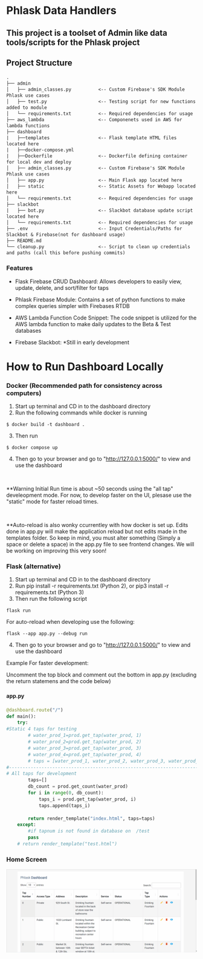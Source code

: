 # Phlask Data Handlers
## This project is a toolset of Admin like data tools/scripts for the Phlask project

## Project Structure

```
.
├── admin
│   ├── admin_classes.py          <-- Custom Firebase's SDK Module Phlask use cases
│   ├── test.py                   <-- Testing script for new functions added to module
│   └── requirements.txt          <-- Required dependencies for usage 
├── aws_lambda                    <-- Componenets used in AWS for lambda functions
├── dashboard
|   ├──templates                  <-- Flask template HTML files located here
|   ├──docker-compose.yml
|   ├──Dockerfile                 <-- Dockerfile defining container for local dev and deploy
│   ├── admin_classes.py          <-- Custom Firebase's SDK Module Phlask use cases
│   ├── app.py                    <-- Main Flask app located here
│   ├── static                    <-- Static Assets for Webapp located here
│   └── requirements.txt          <-- Required dependencies for usage 
├── slackbot
|   ├── bot.py                    <-- Slackbot database update script located here 
│   └── requirements.txt          <-- Required dependencies for usage 
├── .env                          <-- Input Credentials/Paths for Slackbot & Firebase(not for dashboard usage)
├── README.md
└── cleanup.py                    <-- Script to clean up credentials and paths (call this before pushing commits)

```

### Features
- Flask Firebase CRUD Dashboard: Allows developers to easily view, update, delete, and sort/filter for taps

- Phlask Firebase Module: Contains a set of python functions to make complex queries simpler with Firebases RTDB 

- AWS Lambda Function Code Snippet: The code snippet is utilized for the AWS lambda function to make daily updates to the Beta & Test databases

- Firebase Slackbot: *Still in early development

# How to Run Dashboard Locally

### Docker (Recommended path for consistency across computers)

1. Start up terminal and CD in to the dashboard directory
2. Run the following commands while docker is running

```terminal
$ docker build -t dashboard .
```
3. Then run
```terminal
$ docker compose up
```
4. Then go to your browser and go to "http://127.0.0.1:5000/" to view and use the dashboard

<br/>

**Warning Initial Run time is about ~50 seconds using the "all tap" develeopment mode. For now, to develop faster on the UI, plesase use the "static" mode for faster reload times.

<br/>

**Auto-reload is also wonky ccurrentley with how docker is set up. Edits done in app.py will make the application reload but not edits made in the templates folder. So keep in mind, you must alter something (Simply a space or delete a space) in the app.py file to see frontend changes. We will be working on improving this very soon!
<br/>
### Flask (alternative)
1. Start up terminal and CD in to the dashboard directory
2. Run pip install -r requirements.txt (Python 2), or pip3 install -r requirements.txt (Python 3)
3. Then run the following script

```terminal
flask run
```
For auto-reload when developing use the following:
```terminal
flask --app app.py --debug run
```
4. Then go to your browser and go to "http://127.0.0.1:5000/" to view and use the dashboard

Example For faster development:

Uncomment the top block and comment out the bottom in app.py (excluding the return statemens and the code below)
#### app.py　

```python
@dashboard.route("/")
def main():
    try:
#Static 4 taps for testing
        # water_prod_1=prod.get_tap(water_prod, 1)
        # water_prod_2=prod.get_tap(water_prod, 2)
        # water_prod_3=prod.get_tap(water_prod, 3)
        # water_prod_4=prod.get_tap(water_prod, 4)
        # taps = [water_prod_1, water_prod_2, water_prod_3, water_prod_4]
#------------------------------------------------------------------------------#
# All taps for development
        taps=[]
        db_count = prod.get_count(water_prod)
        for i in range(0, db_count):
            taps_i = prod.get_tap(water_prod, i)
            taps.append(taps_i)

        return render_template("index.html", taps=taps)
    except:
        #if tapnum is not found in database on  /test
        pass
    # return render_template("test.html")
```

### Home Screen
![](https://github.com/ojimba01/phlask-admin/blob/main/readme/dashboard_index.gif)
